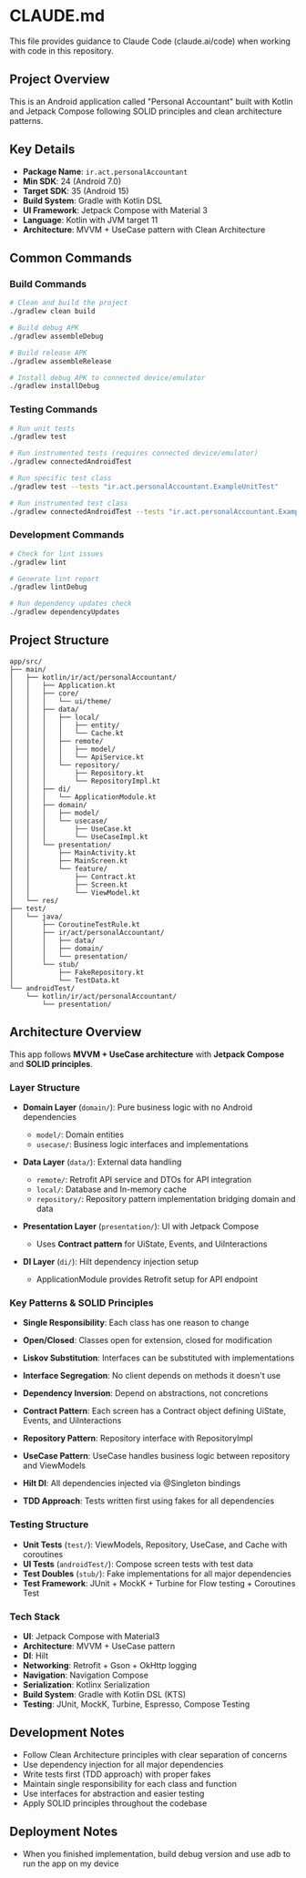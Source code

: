 # CLAUDE.md

This file provides guidance to Claude Code (claude.ai/code) when working with code in this repository.

## Project Overview

This is an Android application called "Personal Accountant" built with Kotlin and Jetpack Compose following SOLID principles and clean architecture patterns.

## Key Details

- **Package Name**: `ir.act.personalAccountant`
- **Min SDK**: 24 (Android 7.0)
- **Target SDK**: 35 (Android 15)
- **Build System**: Gradle with Kotlin DSL
- **UI Framework**: Jetpack Compose with Material 3
- **Language**: Kotlin with JVM target 11
- **Architecture**: MVVM + UseCase pattern with Clean Architecture

## Common Commands

### Build Commands
```bash
# Clean and build the project
./gradlew clean build

# Build debug APK
./gradlew assembleDebug

# Build release APK
./gradlew assembleRelease

# Install debug APK to connected device/emulator
./gradlew installDebug
```

### Testing Commands
```bash
# Run unit tests
./gradlew test

# Run instrumented tests (requires connected device/emulator)
./gradlew connectedAndroidTest

# Run specific test class
./gradlew test --tests "ir.act.personalAccountant.ExampleUnitTest"

# Run instrumented test class
./gradlew connectedAndroidTest --tests "ir.act.personalAccountant.ExampleInstrumentedTest"
```

### Development Commands
```bash
# Check for lint issues
./gradlew lint

# Generate lint report
./gradlew lintDebug

# Run dependency updates check
./gradlew dependencyUpdates
```

## Project Structure

```
app/src/
├── main/
│   ├── kotlin/ir/act/personalAccountant/
│   │   ├── Application.kt
│   │   ├── core/
│   │   │   └── ui/theme/
│   │   ├── data/
│   │   │   ├── local/
│   │   │   │   ├── entity/
│   │   │   │   └── Cache.kt
│   │   │   ├── remote/
│   │   │   │   ├── model/
│   │   │   │   └── ApiService.kt
│   │   │   └── repository/
│   │   │       ├── Repository.kt
│   │   │       └── RepositoryImpl.kt
│   │   ├── di/
│   │   │   └── ApplicationModule.kt
│   │   ├── domain/
│   │   │   ├── model/
│   │   │   └── usecase/
│   │   │       ├── UseCase.kt
│   │   │       └── UseCaseImpl.kt
│   │   └── presentation/
│   │       ├── MainActivity.kt
│   │       ├── MainScreen.kt
│   │       └── feature/
│   │           ├── Contract.kt
│   │           ├── Screen.kt
│   │           └── ViewModel.kt
│   └── res/
├── test/
│   └── java/
│       ├── CoroutineTestRule.kt
│       ├── ir/act/personalAccountant/
│       │   ├── data/
│       │   ├── domain/
│       │   └── presentation/
│       └── stub/
│           ├── FakeRepository.kt
│           └── TestData.kt
└── androidTest/
    └── kotlin/ir/act/personalAccountant/
        └── presentation/
```

## Architecture Overview

This app follows **MVVM + UseCase architecture** with **Jetpack Compose** and **SOLID principles**.

### Layer Structure
- **Domain Layer** (`domain/`): Pure business logic with no Android dependencies
  - `model/`: Domain entities
  - `usecase/`: Business logic interfaces and implementations
  
- **Data Layer** (`data/`): External data handling
  - `remote/`: Retrofit API service and DTOs for API integration
  - `local/`: Database and In-memory cache
  - `repository/`: Repository pattern implementation bridging domain and data

- **Presentation Layer** (`presentation/`): UI with Jetpack Compose
  - Uses **Contract pattern** for UiState, Events, and UiInteractions

- **DI Layer** (`di/`): Hilt dependency injection setup
  - ApplicationModule provides Retrofit setup for API endpoint

### Key Patterns & SOLID Principles
- **Single Responsibility**: Each class has one reason to change
- **Open/Closed**: Classes open for extension, closed for modification
- **Liskov Substitution**: Interfaces can be substituted with implementations
- **Interface Segregation**: No client depends on methods it doesn't use
- **Dependency Inversion**: Depend on abstractions, not concretions

- **Contract Pattern**: Each screen has a Contract object defining UiState, Events, and UiInteractions
- **Repository Pattern**: Repository interface with RepositoryImpl
- **UseCase Pattern**: UseCase handles business logic between repository and ViewModels
- **Hilt DI**: All dependencies injected via @Singleton bindings
- **TDD Approach**: Tests written first using fakes for all dependencies

### Testing Structure
- **Unit Tests** (`test/`): ViewModels, Repository, UseCase, and Cache with coroutines
- **UI Tests** (`androidTest/`): Compose screen tests with test data
- **Test Doubles** (`stub/`): Fake implementations for all major dependencies
- **Test Framework**: JUnit + MockK + Turbine for Flow testing + Coroutines Test

### Tech Stack
- **UI**: Jetpack Compose with Material3
- **Architecture**: MVVM + UseCase pattern
- **DI**: Hilt
- **Networking**: Retrofit + Gson + OkHttp logging
- **Navigation**: Navigation Compose
- **Serialization**: Kotlinx Serialization
- **Build System**: Gradle with Kotlin DSL (KTS)
- **Testing**: JUnit, MockK, Turbine, Espresso, Compose Testing

## Development Notes

- Follow Clean Architecture principles with clear separation of concerns
- Use dependency injection for all major dependencies
- Write tests first (TDD approach) with proper fakes
- Maintain single responsibility for each class and function
- Use interfaces for abstraction and easier testing
- Apply SOLID principles throughout the codebase

## Deployment Notes

- When you finished implementation, build debug version and use adb to run the app on my device